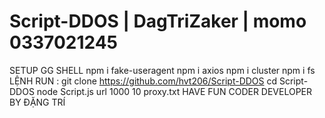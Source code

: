 # Script-DDOS | DagTriZaker | momo 0337021245 
SETUP GG SHELL 
npm i fake-useragent
npm i axios
npm i cluster
npm i fs
LỆNH RUN : git clone https://github.com/hvt206/Script-DDOS
cd Script-DDOS
node Script.js url 1000 10 proxy.txt
HAVE FUN CODER DEVELOPER BY ĐẶNG TRÍ 
